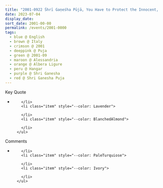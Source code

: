 ```yaml
---
title: "2001-0922 Śhrī Gaṇeśha Pūjā, You Have to Protect the Innocent, Hangar (now Nirmal Temple), Albera Ligure, Alessandria, Italy"
date: 2023-07-04
display_date: 
sort_date: 2001-00-00
permalink: /events/2001-0000
tags:
  - blue @ English
  - brown @ Italy
  - crimson @ 2001
  - deeppink @ Puja
  - green @ 2001-09
  - maroon @ Alessandria
  - orange @ Albera Ligure
  - peru @ Hangar 
  - purple @ Shri Ganesha
  - red @ Shri Ganesha Puja
---
```


<div class="main">
  <div class="wave-list">
    <div class="title">
      <div class="text" style="--color: green">
        Key Quote
      </div>
    </div>
    <ul class="list">
        <li class="item" data-color-BlanchedAlmond>
          
        </li>
        <li class="item" style="--color: Lavender">
          
        </li>
        <li class="item" style="--color: BlanchedAlmond">
        
        </li>
      </ul>
  </div>
</div>

<div class="main">
  <div class="wave-list">
    <div class="title">
      <div class="text" style="--color: green">
        Comments
      </div>
    </div>
    <ul class="list">
        <li class="item" data-color-Ivory>
         
        </li>
        <li class="item" style="--color: PaleTurquiose">
          
        </li>
        <li class="item" style="--color: Ivory">
         
        </li>
      </ul>
  </div>
</div>
